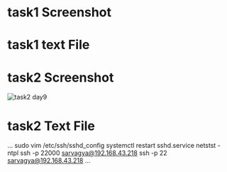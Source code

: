 
# task1 Screenshot




# task1 text File






# task2 Screenshot 

![task2 day9](https://user-images.githubusercontent.com/85029049/121168148-44bc1000-c870-11eb-8f1a-f0a3b5edda2e.png)




# task2 Text File 

...
sudo vim /etc/ssh/sshd_config
systemctl restart sshd.service
netstst -ntpl
ssh -p 22000 sarvagya@192.168.43.218
ssh -p 22 sarvagya@192.168.43.218
...


